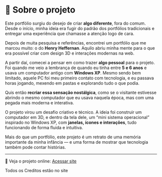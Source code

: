 # 🧠 Sobre o projeto

Este portfólio surgiu do desejo de criar **algo diferente**, fora do comum. Desde o início, minha ideia era fugir do padrão dos portfólios tradicionais e entregar uma experiência que chamasse a atenção logo de cara.

Depois de muita pesquisa e referências, encontrei um portfólio que me marcou muito: o do **Henry Heffernan**. Aquilo abriu minha mente para o que era possível criar com design 3D e interações modernas na web.

A partir daí, comecei a pensar em como trazer **algo pessoal** para o projeto. Foi quando me veio a lembrança de quando eu tinha entre **5 e 6 anos** e usava um computador antigo com **Windows XP**. Mesmo sendo bem limitado, aquele PC foi meu primeiro contato com tecnologia, e eu passava horas jogando, mexendo em pastas e explorando tudo o que podia. 

Quis então **recriar essa sensação nostálgica**, como se o visitante estivesse abrindo o mesmo computador que eu usava naquela época, mas com uma pegada mais moderna e interativa.

O projeto virou um desafio criativo e técnico. A ideia foi construir um computador em 3D, e dentro da tela dele, um “mini sistema operacional” inspirado no Windows XP, com **janelas, ícones e interações**, tudo funcionando de forma fluida e intuitiva.

Mais do que um portfólio, este projeto é um retrato de uma memória importante da minha infância — e uma forma de mostrar que tecnologia também pode contar histórias.

---

🔗 Veja o projeto online: [Acessar site](https://dodgerblue-caribou-294279.hostingersite.com/)

Todos os Creditos estão no site
